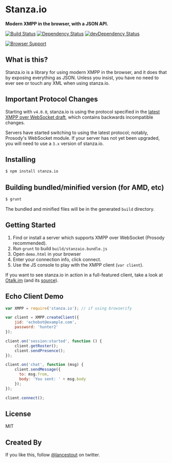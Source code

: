 # Stanza.io
**Modern XMPP in the browser, with a JSON API.**

[![Build Status](https://travis-ci.org/legastero/stanza.io.png)](https://travis-ci.org/legastero/stanza.io)
[![Dependency Status](https://david-dm.org/legastero/stanza.io.png)](https://david-dm.org/legastero/stanza.io)
[![devDependency Status](https://david-dm.org/legastero/stanza.io/dev-status.png)](https://david-dm.org/legastero/stanza.io#info=devDependencies)

[![Browser Support](https://ci.testling.com/legastero/stanza.io.png)](https://ci.testling.com/legastero/stanza.io)

## What is this?

Stanza.io is a library for using modern XMPP in the browser, and it does that by exposing everything as JSON. Unless you insist, you
have no need to ever see or touch any XML when using stanza.io.

## Important Protocol Changes

Starting with `v4.0.0`, stanza.io is using the protocol specified in the [latest XMPP over WebSocket draft](http://tools.ietf.org/html/draft-ietf-xmpp-websocket-02), which contains backwards incompatible changes.

Servers have started switching to using the latest protocol; notably, Prosody's WebSocket module. If your server has not yet been upgraded, you will need to use a `3.x` version of stanza.io.

## Installing

```sh
$ npm install stanza.io
```

## Building bundled/minified version (for AMD, etc)

```sh
$ grunt
```

The bundled and minified files will be in the generated `build` directory.

## Getting Started

1. Find or install a server which supports XMPP over WebSocket (Prosody recommended).
2. Run `grunt` to build `build/stanzaio.bundle.js`
3. Open `demo.html` in your browser
4. Enter your connection info, click connect.
5. Use the JS console to play with the XMPP client (`var client`).

If you want to see stanza.io in action in a full-featured client, take a look at [Otalk.im](http://otalk.im) (and its [source](https://github.com/andyet/otalk)).

## Echo Client Demo

```javascript
var XMPP = require('stanza.io'); // if using browserify

var client = XMPP.createClient({
    jid: 'echobot@example.com',
    password: 'hunter2'
});

client.on('session:started', function () {
    client.getRoster();
    client.sendPresence();
});

client.on('chat', function (msg) {
    client.sendMessage({
      to: msg.from,
      body: 'You sent: ' + msg.body
    });
});

client.connect();
```

## License

MIT

## Created By

If you like this, follow [@lancestout](http://twitter.com/lancestout) on twitter.
